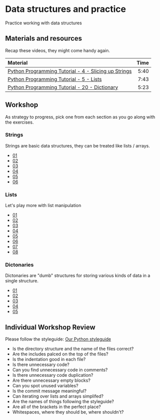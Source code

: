# Data structures and practice
Practice working with data structures

## Materials and resources

Recap these videos, they might come handy again.

| Material | Time |
|:---------|-----:|
| [Python Programming Tutorial - 4 - Slicing up Strings](https://www.youtube.com/watch?v=YbipxqSKx-E) | 5:40 |
| [Python Programming Tutorial - 5 - Lists](https://www.youtube.com/watch?v=1yUn-ydsgKk) | 7:43 |
| [Python Programming Tutorial - 20 - Dictionary](https://www.youtube.com/watch?v=BSNFRKG1MfE) | 5:23 |

## Workshop

As strategy to progress, pick one from each section as you go along with the exercises.

### Strings

Strings are basic data structures, they can be treated like lists / arrays.

 -  [01](strings/simplereplace/simple_replace.py)
 -  [02](strings/reverse/reverse.py)
 -  [03](strings/urlfixer/url_fixer.py)
 -  [04](strings/takeslonger/takes_longer.py)
 -  [05](strings/todoprint/todo_print.py)
 -  [06](strings/hewillnever/he_will_never.py)


### Lists

Let's play more with list manipulation

 -  [01](lists/solarsystem/solar_system.py)
 -  [02](lists/matchmaking/matchmaking.py)
 -  [03](lists/appendletter/append_letter.py)
 -  [04](lists/candyshop/candyshop.py)
 -  [05](lists/elementfinder/element_finder.py)
 -  [06](lists/isinlist/is_in_list.py)
 -  [07](lists/quoteswap/quote_swap.py)
 -  [08](lists/calculator/calculator.py)


### Dictonaries

Dictonaries are "dumb" structures for storing various kinds of data in a single structure.

 -  [01](hashes/student-counter/student_counter.py)
 -  [02](hashes/student-filter/student_filter.py)
 -  [03](hashes/bank-transfer/bank_transfer.py)
 -  [04](hashes/festival-entry/festival_entry.py)
 -  [05](hashes/table-printer/table_printer.py)



## Individual Workshop Review
Please follow the styleguide: [Our Python styleguide](../../styleguide/python.md)

- Is the directory structure and the name of the files correct?
- Are the includes palced on the top of the files?
- Is the indentation good in each file?
- Is there unnecessary code?
- Can you find unnecessary code in comments?
- Is there unnecessary code duplication?
- Are there unnecessary empty blocks?
- Can you spot unused variables?
- Is the commit message meaningful?
- Can iterating over lists and arrays simplifed?
- Are the names of things following the styleguide?
- Are all of the brackets in the perfect place?
- Whitespaces, where they should be, where shouldn't?
